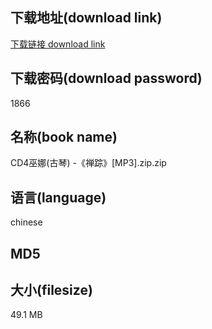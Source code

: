 ## 下载地址(download link)
[下载链接 download link](https://voluble-croquembouche-d321dc.netlify.app/?s=CD4%E5%B7%AB%E5%A8%9C%28%E5%8F%A4%E7%90%B4%29+-%E3%80%8A%E7%A6%85%E8%B8%AA%E3%80%8B%5BMP3%5D.zip)

## 下载密码(download password)
1866

## 名称(book name)
CD4巫娜(古琴) -《禅踪》[MP3].zip.zip

## 语言(language)
chinese

## MD5


## 大小(filesize)
49.1 MB
